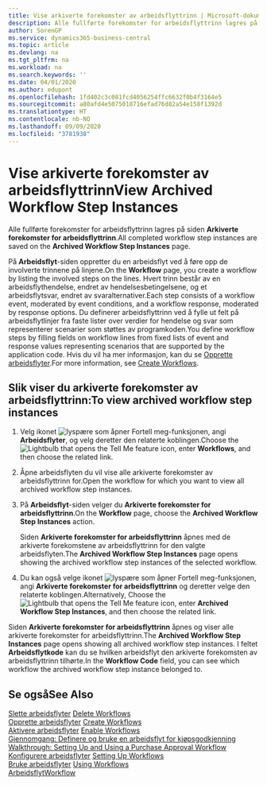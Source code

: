 ```yaml
---
title: Vise arkiverte forekomster av arbeidsflyttrinn | Microsoft-dokumentasjon
description: Alle fullførte forekomster for arbeidsflyttrinn lagres på siden **Arkiverte forekomster for arbeidsflyttrinn**.
author: SorenGP
ms.service: dynamics365-business-central
ms.topic: article
ms.devlang: na
ms.tgt_pltfrm: na
ms.workload: na
ms.search.keywords: ''
ms.date: 04/01/2020
ms.author: edupont
ms.openlocfilehash: 1fd402c3c081fcd4056254ffc6632f0b4f3164e5
ms.sourcegitcommit: a80afd4e5075018716efad76d82a54e158f1392d
ms.translationtype: HT
ms.contentlocale: nb-NO
ms.lasthandoff: 09/09/2020
ms.locfileid: "3781938"
---
```

# <a name="view-archived-workflow-step-instances"></a><span data-ttu-id="55a73-103">Vise arkiverte forekomster av arbeidsflyttrinn</span><span class="sxs-lookup"><span data-stu-id="55a73-103">View Archived Workflow Step Instances</span></span>
<span data-ttu-id="55a73-104">Alle fullførte forekomster for arbeidsflyttrinn lagres på siden **Arkiverte forekomster for arbeidsflyttrinn**.</span><span class="sxs-lookup"><span data-stu-id="55a73-104">All completed workflow step instances are saved on the **Archived Workflow Step Instances** page.</span></span>  

 <span data-ttu-id="55a73-105">På **Arbeidsflyt**-siden oppretter du en arbeidsflyt ved å føre opp de involverte trinnene på linjene.</span><span class="sxs-lookup"><span data-stu-id="55a73-105">On the **Workflow** page, you create a workflow by listing the involved steps on the lines.</span></span> <span data-ttu-id="55a73-106">Hvert trinn består av en arbeidsflythendelse, endret av hendelsesbetingelsene, og et arbeidsflytsvar, endret av svaralternativer.</span><span class="sxs-lookup"><span data-stu-id="55a73-106">Each step consists of a workflow event, moderated by event conditions, and a workflow response, moderated by response options.</span></span> <span data-ttu-id="55a73-107">Du definerer arbeidsflyttrinn ved å fylle ut felt på arbeidsflytlinjer fra faste lister over verdier for hendelse og svar som representerer scenarier som støttes av programkoden.</span><span class="sxs-lookup"><span data-stu-id="55a73-107">You define workflow steps by filling fields on workflow lines from fixed lists of event and response values representing scenarios that are supported by the application code.</span></span> <span data-ttu-id="55a73-108">Hvis du vil ha mer informasjon, kan du se [Opprette arbeidsflyter](across-how-to-create-workflows.md).</span><span class="sxs-lookup"><span data-stu-id="55a73-108">For more information, see [Create Workflows](across-how-to-create-workflows.md).</span></span>  

## <a name="to-view-archived-workflow-step-instances"></a><span data-ttu-id="55a73-109">Slik viser du arkiverte forekomster av arbeidsflyttrinn:</span><span class="sxs-lookup"><span data-stu-id="55a73-109">To view archived workflow step instances</span></span>  
1.  <span data-ttu-id="55a73-110">Velg ikonet ![lyspære som åpner Fortell meg-funksjonen](media/ui-search/search_small.png "Fortell hva du vil gjøre"), angi **Arbeidsflyter**, og velg deretter den relaterte koblingen.</span><span class="sxs-lookup"><span data-stu-id="55a73-110">Choose the ![Lightbulb that opens the Tell Me feature](media/ui-search/search_small.png "Tell me what you want to do") icon, enter **Workflows**, and then choose the related link.</span></span>  
2.  <span data-ttu-id="55a73-111">Åpne arbeidsflyten du vil vise alle arkiverte forekomster av arbeidsflyttrinn for.</span><span class="sxs-lookup"><span data-stu-id="55a73-111">Open the workflow for which you want to view all archived workflow step instances.</span></span>  
3.  <span data-ttu-id="55a73-112">På **Arbeidsflyt**-siden velger du **Arkiverte forekomster for arbeidsflyttrinn**.</span><span class="sxs-lookup"><span data-stu-id="55a73-112">On the **Workflow** page, choose the **Archived Workflow Step Instances** action.</span></span>  

    <span data-ttu-id="55a73-113">Siden **Arkiverte forekomster for arbeidsflyttrinn** åpnes med de arkiverte forekomstene av arbeidsflyttrinn for den valgte arbeidsflyten.</span><span class="sxs-lookup"><span data-stu-id="55a73-113">The **Archived Workflow Step Instances** page opens showing the archived workflow step instances of the selected workflow.</span></span>  
4.  <span data-ttu-id="55a73-114">Du kan også velge ikonet ![lyspære som åpner Fortell meg-funksjonen](media/ui-search/search_small.png "Fortell hva du vil gjøre"), angi **Arkiverte forekomster for arbeidsflyttrinn** og deretter velge den relaterte koblingen.</span><span class="sxs-lookup"><span data-stu-id="55a73-114">Alternatively, Choose the ![Lightbulb that opens the Tell Me feature](media/ui-search/search_small.png "Tell me what you want to do") icon, enter **Archived Workflow Step Instances**, and then choose the related link.</span></span>  

<span data-ttu-id="55a73-115">Siden **Arkiverte forekomster for arbeidsflyttrinn** åpnes og viser alle arkiverte forekomster for arbeidsflyttrinn.</span><span class="sxs-lookup"><span data-stu-id="55a73-115">The **Archived Workflow Step Instances** page opens showing all archived workflow step instances.</span></span> <span data-ttu-id="55a73-116">I feltet **Arbeidsflytkode** kan du se hvilken arbeidsflyt den arkiverte forekomsten av arbeidsflyttrinn tilhørte.</span><span class="sxs-lookup"><span data-stu-id="55a73-116">In the **Workflow Code** field, you can see which workflow the archived workflow step instance belonged to.</span></span>  

## <a name="see-also"></a><span data-ttu-id="55a73-117">Se også</span><span class="sxs-lookup"><span data-stu-id="55a73-117">See Also</span></span>  
 <span data-ttu-id="55a73-118">[Slette arbeidsflyter](across-how-to-delete-workflows.md) </span><span class="sxs-lookup"><span data-stu-id="55a73-118">[Delete Workflows](across-how-to-delete-workflows.md) </span></span>  
 <span data-ttu-id="55a73-119">[Opprette arbeidsflyter](across-how-to-create-workflows.md) </span><span class="sxs-lookup"><span data-stu-id="55a73-119">[Create Workflows](across-how-to-create-workflows.md) </span></span>  
 <span data-ttu-id="55a73-120">[Aktivere arbeidsflyter](across-how-to-enable-workflows.md) </span><span class="sxs-lookup"><span data-stu-id="55a73-120">[Enable Workflows](across-how-to-enable-workflows.md) </span></span>  
 <span data-ttu-id="55a73-121">[Gjennomgang: Definere og bruke en arbeidsflyt for kjøpsgodkjenning](walkthrough-setting-up-and-using-a-purchase-approval-workflow.md) </span><span class="sxs-lookup"><span data-stu-id="55a73-121">[Walkthrough: Setting Up and Using a Purchase Approval Workflow](walkthrough-setting-up-and-using-a-purchase-approval-workflow.md) </span></span>  
 <span data-ttu-id="55a73-122">[Konfigurere arbeidsflyter](across-set-up-workflows.md) </span><span class="sxs-lookup"><span data-stu-id="55a73-122">[Setting Up Workflows](across-set-up-workflows.md) </span></span>  
 <span data-ttu-id="55a73-123">[Bruke arbeidsflyter](across-use-workflows.md) </span><span class="sxs-lookup"><span data-stu-id="55a73-123">[Using Workflows](across-use-workflows.md) </span></span>  
 [<span data-ttu-id="55a73-124">Arbeidsflyt</span><span class="sxs-lookup"><span data-stu-id="55a73-124">Workflow</span></span>](across-workflow.md)
